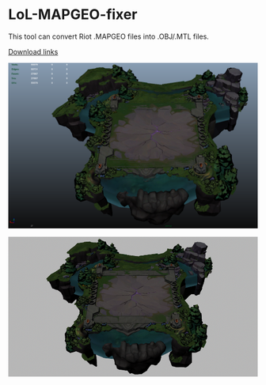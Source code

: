 # LoL-MAPGEO-fixer

This tool can convert Riot .MAPGEO files into .OBJ/.MTL files.

[Download links](https://github.com/FrankTheBoxMonster/LoL-MAPGEO-Converter/releases/tag/v1.3)


![](https://raw.githubusercontent.com/FrankTheBoxMonster/LoL-MAPGEO-Converter/master/screenshot_maya_scene.PNG)

![](https://raw.githubusercontent.com/FrankTheBoxMonster/LoL-MAPGEO-Converter/master/screenshot_maya_render_white.png)